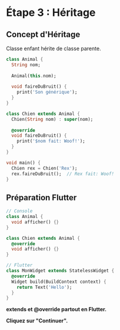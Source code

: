 # Étape 3 : Héritage

## Concept d'Héritage

Classe enfant hérite de classe parente.

```dart
class Animal {
  String nom;
  
  Animal(this.nom);
  
  void faireDuBruit() {
    print('Son générique');
  }
}

class Chien extends Animal {
  Chien(String nom) : super(nom);
  
  @override
  void faireDuBruit() {
    print('$nom fait: Woof!');
  }
}

void main() {
  Chien rex = Chien('Rex');
  rex.faireDuBruit();  // Rex fait: Woof!
}
```

## Préparation Flutter

```dart
// Console
class Animal {
  void afficher() {}
}

class Chien extends Animal {
  @override
  void afficher() {}
}

// Flutter
class MonWidget extends StatelessWidget {
  @override
  Widget build(BuildContext context) {
    return Text('Hello');
  }
}
```

**extends et @override partout en Flutter.**

**Cliquez sur "Continuer".**

